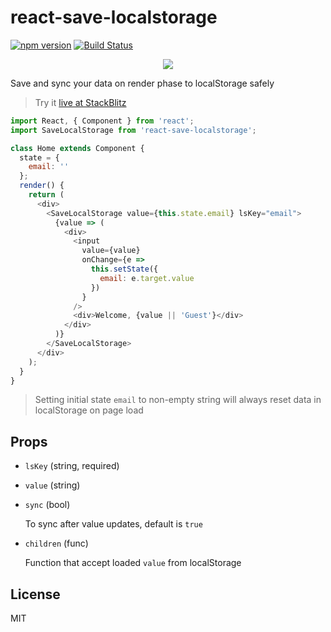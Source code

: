 # react-save-localstorage

[![npm version](https://badge.fury.io/js/react-save-localstorage.svg)](https://badge.fury.io/js/react-save-localstorage)
[![Build Status](https://travis-ci.org/antonybudianto/react-save-localstorage.svg?branch=master)](https://travis-ci.org/antonybudianto/react-save-localstorage)

<p align="center">
<img src="https://user-images.githubusercontent.com/7658554/48966890-481d8200-f00b-11e8-8d75-9332fe62fac7.png">
</p>

Save and sync your data on render phase to localStorage safely

> Try it [live at StackBlitz](https://stackblitz.com/edit/demo-react-save-localstorage)

```js
import React, { Component } from 'react';
import SaveLocalStorage from 'react-save-localstorage';

class Home extends Component {
  state = {
    email: ''
  };
  render() {
    return (
      <div>
        <SaveLocalStorage value={this.state.email} lsKey="email">
          {value => (
            <div>
              <input
                value={value}
                onChange={e =>
                  this.setState({
                    email: e.target.value
                  })
                }
              />
              <div>Welcome, {value || 'Guest'}</div>
            </div>
          )}
        </SaveLocalStorage>
      </div>
    );
  }
}
```

> Setting initial state `email` to non-empty string will always reset data in localStorage on page load

## Props

- `lsKey` (string, required)
- `value` (string)
- `sync` (bool)

  To sync after value updates, default is `true`

- `children` (func)

  Function that accept loaded `value` from localStorage

## License

MIT
